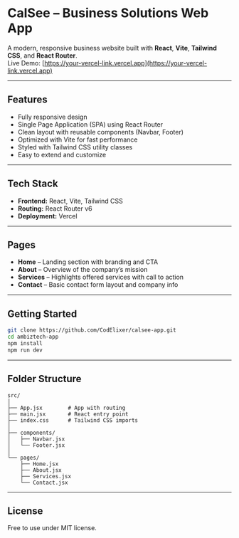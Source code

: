 # CalSee – Business Solutions Web App

A modern, responsive business website built with **React**, **Vite**, **Tailwind CSS**, and **React Router**.  
Live Demo: [https://your-vercel-link.vercel.app](https://your-vercel-link.vercel.app)

---

## Features

- Fully responsive design
- Single Page Application (SPA) using React Router
- Clean layout with reusable components (Navbar, Footer)
- Optimized with Vite for fast performance
- Styled with Tailwind CSS utility classes
- Easy to extend and customize

---

## Tech Stack

- **Frontend:** React, Vite, Tailwind CSS
- **Routing:** React Router v6
- **Deployment:** Vercel

---

## Pages

- **Home** – Landing section with branding and CTA
- **About** – Overview of the company’s mission
- **Services** – Highlights offered services with call to action
- **Contact** – Basic contact form layout and company info

---

## Getting Started

```bash
git clone https://github.com/CodElixer/calsee-app.git
cd ambiztech-app
npm install
npm run dev
```

---

## Folder Structure

```
src/
│
├── App.jsx        # App with routing
├── main.jsx       # React entry point
├── index.css      # Tailwind CSS imports
│
├── components/
│   ├── Navbar.jsx
│   └── Footer.jsx
│
└── pages/
    ├── Home.jsx
    ├── About.jsx
    ├── Services.jsx
    └── Contact.jsx
```

---

## License

Free to use under MIT license.
